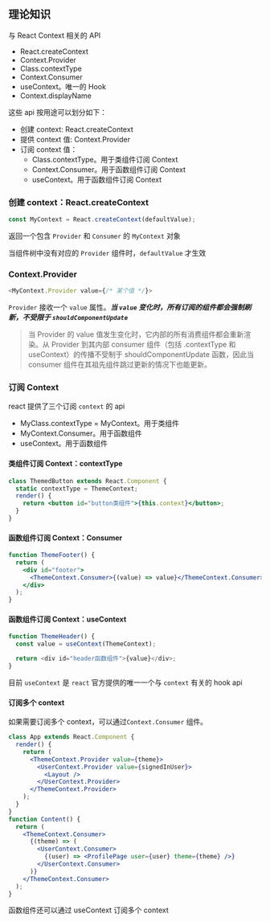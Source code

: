 ## 理论知识

与 React Context 相关的 API

- React.createContext
- Context.Provider
- Class.contextType
- Context.Consumer
- useContext。唯一的 Hook
- Context.displayName

这些 api 按用途可以划分如下：

- 创建 context: React.createContext
- 提供 context 值: Context.Provider
- 订阅 context 值：
  - Class.contextType。用于类组件订阅 Context
  - Context.Consumer。用于函数组件订阅 Context
  - useContext。用于函数组件订阅 Context

### 创建 context：React.createContext

```javascript
const MyContext = React.createContext(defaultValue);
```

返回一个包含 `Provider` 和 `Consumer` 的 `MyContext` 对象

当组件树中没有对应的 `Provider` 组件时，`defaultValue` 才生效

### Context.Provider

```javascript
<MyContext.Provider value={/* 某个值 */}>
```

`Provider` 接收一个 `value` 属性。**_当 `value` 变化时，所有订阅的组件都会强制刷新，不受限于 `shouldComponentUpdate`_**

> 当 Provider 的 value 值发生变化时，它内部的所有消费组件都会重新渲染。从 Provider 到其内部 consumer 组件（包括 .contextType 和 useContext）的传播不受制于 shouldComponentUpdate 函数，因此当 consumer 组件在其祖先组件跳过更新的情况下也能更新。

### 订阅 Context

react 提供了三个订阅 `context` 的 api

- MyClass.contextType = MyContext。用于类组件
- MyContext.Consumer。用于函数组件
- useContext。用于函数组件

#### 类组件订阅 Context：contextType

```jsx
class ThemedButton extends React.Component {
  static contextType = ThemeContext;
  render() {
    return <button id="button类组件">{this.context}</button>;
  }
}
```

#### 函数组件订阅 Context：Consumer

```jsx
function ThemeFooter() {
  return (
    <div id="footer">
      <ThemeContext.Consumer>{(value) => value}</ThemeContext.Consumer>
    </div>
  );
}
```

#### 函数组件订阅 Context：useContext

```javascript
function ThemeHeader() {
  const value = useContext(ThemeContext);

  return <div id="header函数组件">{value}</div>;
}
```

目前 `useContext` 是 `react` 官方提供的唯一一个与 `context` 有关的 hook api

#### 订阅多个 context

如果需要订阅多个 context，可以通过`Context.Consumer` 组件。

```jsx
class App extends React.Component {
  render() {
    return (
      <ThemeContext.Provider value={theme}>
        <UserContext.Provider value={signedInUser}>
          <Layout />
        </UserContext.Provider>
      </ThemeContext.Provider>
    );
  }
}
function Content() {
  return (
    <ThemeContext.Consumer>
      {(theme) => (
        <UserContext.Consumer>
          {(user) => <ProfilePage user={user} theme={theme} />}
        </UserContext.Consumer>
      )}
    </ThemeContext.Consumer>
  );
}
```

函数组件还可以通过 useContext 订阅多个 context

